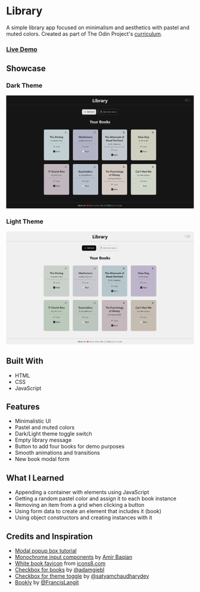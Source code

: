 # Library

A simple library app focused on minimalism and aesthetics with pastel and muted colors. Created as part of The Odin Project's [curriculum](https://www.theodinproject.com/lessons/node-path-javascript-library).

### [Live Demo](https://emuel-vassallo.github.io/library/)

## Showcase

### Dark Theme

![dark theme screenshot](images/screenshot-dark.png)

### Light Theme

![light theme screenshot](images/screenshot-light.png)

## Built With

- HTML
- CSS
- JavaScript

## Features

- Minimalistic UI
- Pastel and muted colors
- Dark/Light theme toggle switch
- Empty library message
- Button to add four books for demo purposes
- Smooth animations and transitions
- New book modal form

## What I Learned

- Appending a container with elements using JavaScript
- Getting a random pastel color and assign it to each book instance
- Removing an item from a grid when clicking a button
- Using form data to create an element that includes it (book)
- Using object constructors and creating instances with it

## Credits and Inspiration

- [Modal popup box tutorial](https://sabe.io/tutorials/how-to-create-modal-popup-box)
- [Monochrome input components](https://dribbble.com/shots/18200426-Inputs-Component) by [Amir Baqian](https://dribbble.com/Amirbaqian)
- [White book favicon](https://icons8.com/icons/set/book-shelf--white) from [icons8.com](https://icons8.com/)
- [Checkbox for books](https://uiverse.io/detail/adamgiebl/proud-donkey-24) by [@adamgiebl](https://github.com/adamgiebl)
- [Checkbox for theme toggle](https://uiverse.io/detail/satyamchaudharydev/shy-earwig-18) by [@satyamchaudharydev](https://github.com/satyamchaudharydev)
- [Bookly](https://github.com/FrancisLangit/bookly) by [@FrancisLangit](https://github.com/FrancisLangit/)
